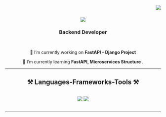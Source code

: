 <img align="right" src="https://visitor-badge.laobi.icu/badge?page_id=AhEsmaeili79.AhEsmaeili79" />

<h1 align="center">
    <img src="https://readme-typing-svg.herokuapp.com/?font=Righteous&size=35&center=true&vCenter=true&width=500&height=70&duration=4000&lines=Hi+There!+👋;+I'm+Amirhossein+Esmaeili!;" />
</h1>


<h3 align="center">Backend Developer</h3>

<br/>

<div align="center">
 
 🔭 I’m currently working on **FastAPI - Django Project**
 
 🌱 I’m currently learning **FastAPI, Microservices Structure** .

 <hr/>
 
<h2 align="center">⚒️ Languages-Frameworks-Tools ⚒️</h2>
<br/>
<div align="center">
    <img src="https://skillicons.dev/icons?i=vscode,github,git,docker,redis,linux,fastapi,regex,mongodb,rabbitmq" />
    <img src="https://skillicons.dev/icons?i=django,python,mysql,postgres,sqlite,debian,ubuntu,postman,kafka" />
    <br>
</div>

<br/>
<hr/>

<br/>
